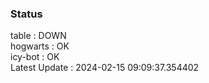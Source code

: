 ### Status


table : DOWN  
hogwarts : OK  
icy-bot : OK  
Latest Update : 2024-02-15 09:09:37.354402
